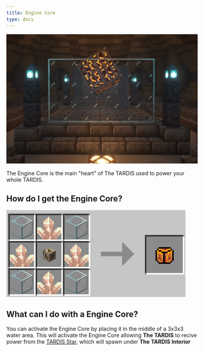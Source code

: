 ```yaml
---
title: Engine Core
type: docs
---
```


![Image of Engine Core](images/engine_core/engine_core.png)

The Engine Core is the main "heart" of The TARDIS used to power your whole TARDIS.

## How do I get the Engine Core?

![Engine Core recepie](images/engine_core/engine_core_recepie.png)

## What can I do with a Engine Core?
You can activate the Engine Core by placing it in the middle of a 3x3x3 water area. This will activate the Engine Core allowing **The TARDIS** to recive power from the [TARDIS Star](../../mechanics/star.md), which will spawn under **The TARDIS Interior**
